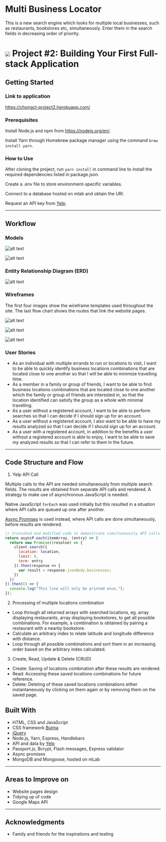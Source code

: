 # Multi Business Locator

This is a new search engine which looks for multiple local businesses, such as restaurants, bookstores etc, simultaneously. Enter them in the search fields in decreasing order of priority.

# ![](https://ga-dash.s3.amazonaws.com/production/assets/logo-9f88ae6c9c3871690e33280fcf557f33.png) Project #2: Building Your First Full-stack Application


## Getting Started

### Link to application

<https://chongct-project2.herokuapp.com/>

### Prerequisites

Install Node.js and npm from <https://nodejs.org/en/>.

Install Yarn through Homebrew package manager using the command `brew install yarn`.

### How to Use

After cloning the project, run `yarn install` in command line to install the required dependencies listed in package.json.

Create a .env file to store environment-specific variables.

Connect to a database hosted on mlab and obtain the URI.

Request an API key from [Yelp](https://www.yelp.com.sg/singapore).

---

## Workflow

### Models

![alt text](https://github.com/chongct/project-2/blob/master/images/models.png "Models")

![alt text](https://github.com/chongct/project-2/blob/master/images/sample-analyzedList.png "Sample data from analyzedListSchema")

### Entity Relationship Diagram (ERD)

![alt text](https://github.com/chongct/project-2/blob/master/images/entity-relationship-diagram.png "ERD")

### Wireframes

The first four images show the wireframe templates used throughout the site.
The last flow chart shows the routes that link the website pages.

![alt text](https://github.com/chongct/project-2/blob/master/images/wireframe-search.png "Wireframe (Search feature)")

![alt text](https://github.com/chongct/project-2/blob/master/images/wireframe-login.png "Wireframe (Login feature)")

![alt text](https://github.com/chongct/project-2/blob/master/images/wireframe-routes.png "Wireframe (Routes)")

### User Stories

* As an individual with multiple errands to run or locations to visit, I want to be able to quickly identify business locations combinations that are located close to one another so that I will be able to minimize travelling time.
* As a member in a family or group of friends, I want to be able to find business locations combinations that are located close to one another which the family or group of friends are interested in, so that the location identified can satisfy the group as a whole with minimal travelling.
* As a user without a registered account, I want to be able to perform searches so that I can decide if I should sign up for an account.
* As a user without a registered account, I also want to be able to have my results analyzed so that I can decide if I should sign up for an account.
* As a user with a registered account, in addition to the benefits a user without a registered account is able to enjoy, I want to be able to save my analyzed results so that I can refer to them in the future.

---

## Code Structure and Flow

1. Yelp API Call

Multiple calls to the API are needed simultaneously from multiple search fields. The results are obtained from separate API calls and rendered. A strategy to make use of asynchronous JavaScript is needed.

Native JavaScript `forEach` was used initially but this resulted in a situation where API calls are queued up one after another.

[Async Promises](https://www.npmjs.com/package/async-promises) is used instead, where API calls are done simultaneously, before results are rendered.

```javascript
// truncated and modified code to demonstrate simultaneously API calls
return asyncP.each(itemArray, (entry) => {
  return new Promise((resolve) => {
    client.search({
      location: location,
      limit: 8,
      term: entry
    }).then(response => {
      var result = response.jsonBody.businesses;
    })
  })
}).then(() => {
  console.log("This line will only be printed once.");
});
```


2. Processing of multiple locations combination

* Loop through all returned arrays with searched locations, eg. array displaying restaurants, array displaying bookstores, to get all possible combinations. For example, a combination is obtained by pairing a restaurant with a nearby bookstore.
* Calculate an arbitrary index to relate latitude and longitude difference with distance.
* Loop through all possible combinations and sort them in an increasing order based on the arbitrary index calculated.


3. Create, Read, Update & Delete (CRUD)

* Create: Saving of locations combination after these results are rendered.
* Read: Accessing these saved locations combinations for future reference.
* Delete: Deleting of these saved locations combinations either instantaneously by clicking on them again or by removing them on the saved page.


## Built With

* HTML, CSS and JavaScript
* CSS framework [Bulma](https://bulma.io/)
* [jQuery](http://jquery.com/)
* Node.js, Yarn, Express, Handlebars
* API and data by [Yelp](https://www.yelp.com.sg/singapore)
* Passport.js, Bcrypt, Flash messages, Express validator
* Async promises
* MongoDB and Mongoose, hosted on mLab

---

## Areas to Improve on
* Website pages design
* Tidying up of code
* Google Maps API

---

## Acknowledgments

* Family and friends for the inspirations and testing
